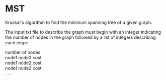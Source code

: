 # MST
Kruskal's algorithm to find the minimum spanning tree of a given graph.

The input txt file to describe the graph must begin with an integer indicating the number of nodes in the graph
followed by a list of integers describing each edge:


number of nodes  
node1 node2 cost  
node1 node2 cost  
node1 node2 cost  
.
.
.
